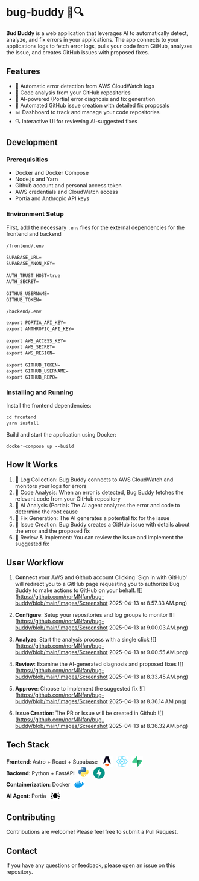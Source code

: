 # bug-buddy 🐛🔍

**Bud Buddy** is a web application that leverages AI to automatically detect, analyze, and fix errors in your applications. The app connects to your applications logs to fetch error logs, pulls your code from GitHub, analyzes the issue, and creates GitHub issues with proposed fixes.

## Features
- 🔄 Automatic error detection from AWS CloudWatch logs
- 📂 Code analysis from your GitHub repositories
- 🤖 AI-powered (Portia) error diagnosis and fix generation
- 🚀 Automated GitHub issue creation with detailed fix proposals
- 📊 Dashboard to track and manage your code repositories
- 🔍 Interactive UI for reviewing AI-suggested fixes

## Development

### Prerequisities
- Docker and Docker Compose
- Node.js and Yarn
- Github account and personal access token
- AWS credentials and CloudWatch access
- Portia and Anthropic API keys

### Environment Setup

First, add the necessary `.env` files for the external dependencies for the frontend and backend

`/frontend/.env`
```
SUPABASE_URL=
SUPABASE_ANON_KEY=

AUTH_TRUST_HOST=true
AUTH_SECRET=

GITHUB_USERNAME=
GITHUB_TOKEN=
```

`/backend/.env`
```
export PORTIA_API_KEY=
export ANTHROPIC_API_KEY=

export AWS_ACCESS_KEY=
export AWS_SECRET=
export AWS_REGION=

export GITHUB_TOKEN=
export GITHUB_USERNAME=
export GITHUB_REPO=
```

### Installing and Running
Install the frontend dependencies:

```
cd frontend
yarn install
```

Build and start the application using Docker:
```
docker-compose up --build
```

## How It Works
1. 📡 Log Collection: Bug Buddy connects to AWS CloudWatch and monitors your logs for errors
2. 🧩 Code Analysis: When an error is detected, Bug Buddy fetches the relevant code from your GitHub repository
3. 🧠 AI Analysis (Portia): The AI agent analyzes the error and code to determine the root cause
4. 📝 Fix Generation: The AI generates a potential fix for the issue
5. 🎫 Issue Creation: Bug Buddy creates a GitHub issue with details about the error and the proposed fix
6. 👀 Review & Implement: You can review the issue and implement the suggested fix

## User Workflow
1. **Connect** your AWS and Github account
Clicking 'Sign in with GitHub' will redirect you to a GitHub page requesting you to authorize Bug Buddy to make actions to GitHub on your behalf.
![](https://github.com/norMNfan/bug-buddy/blob/main/images/Screenshot 2025-04-13 at 8.57.33 AM.png)

2. **Configure**: Setup your repositories and log groups to monitor
![](https://github.com/norMNfan/bug-buddy/blob/main/images/Screenshot 2025-04-13 at 9.00.03 AM.png)

3. **Analyze**: Start the analysis process with a single click
![](https://github.com/norMNfan/bug-buddy/blob/main/images/Screenshot 2025-04-13 at 9.00.55 AM.png)

4. **Review**: Examine the AI-generated diagnosis and proposed fixes
![](https://github.com/norMNfan/bug-buddy/blob/main/images/Screenshot 2025-04-13 at 8.33.45 AM.png)

5. **Approve**: Choose to implement the suggested fix
![](https://github.com/norMNfan/bug-buddy/blob/main/images/Screenshot 2025-04-13 at 8.36.14 AM.png)

6. **Issue Creation**: The PR or Issue will be created in Github
![](https://github.com/norMNfan/bug-buddy/blob/main/images/Screenshot 2025-04-13 at 8.36.32 AM.png)

## Tech Stack

<div style="display: flex; align-items: center; gap: 10px;">
  <span><strong>Frontend</strong>: Astro + React + Supabase</span>
  <img src="https://github.com/norMNfan/bug-buddy/blob/main/images/astro-logo.png" alt="Astro Logo" style="width: 30px; height: 30px;">
  <img src="https://github.com/norMNfan/bug-buddy/blob/main/images/react-logo.png" alt="React Logo" style="width: 30px; height: 30px;">
  <img src="https://github.com/norMNfan/bug-buddy/blob/main/images/supabase-logo.jpeg" alt="Supabase Logo" style="width: 30px; height: 30px;">
</div>

<div style="display: flex; align-items: center; gap: 10px;">
  <span><strong>Backend</strong>: Python + FastAPI</span>
  <img src="https://github.com/norMNfan/bug-buddy/blob/main/images/python-logo.jpeg" alt="Python Logo" style="width: 30px; height: 30px;">
  <img src="https://github.com/norMNfan/bug-buddy/blob/main/images/fastapi-logo.png" alt="FastAPI Logo" style="width: 30px; height: 30px;">
</div>

<div style="display: flex; align-items: center; gap: 10px;">
  <span><strong>Containerization</strong>: Docker</span>
  <img src="https://github.com/norMNfan/bug-buddy/blob/main/images/docker-logo.png" alt="Docker Logo" style="width: 30px; height: 30px;">
</div>

<div style="display: flex; align-items: center; gap: 10px;">
  <span><strong>AI Agent</strong>: Portia</span>
  <img src="https://github.com/norMNfan/bug-buddy/blob/main/images/portia-logo.jpeg" alt="Portia Logo" style="width: 30px; height: 30px;">
</div>


## Contributing
Contributions are welcome! Please feel free to submit a Pull Request.

## Contact
If you have any questions or feedback, please open an issue on this repository.